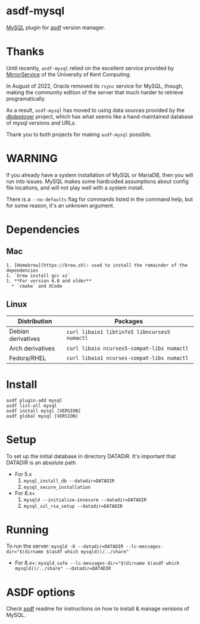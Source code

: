 # asdf-mysql

[MySQL](https://www.mysql.com/) plugin for [asdf](https://github.com/asdf-vm/asdf) version manager.

# Thanks

Until recently, `asdf-mysql` relied on the excellent service provided by [MirrorService](https://mirrorservice.org) of
the University of Kent Computing.

In August of 2022, Oracle removed its `rsync` service for MySQL, though, making the
community edition of the server that much harder to retrieve programatically.

As a result, `asdf-mysql` has moved to using data sources provided by
the [dbdeployer](https://github.com/datacharmer/dbdeployer) project, which
has what seems like a hand-maintained database of mysql versions and URLs.

Thank you to both projects for making `asdf-mysql` possible.

# WARNING

If you already have a system installation of MySQL or MariaDB, then
you will run into issues. MySQL makes some hardcoded assumptions about config
file locations, and will not play well with a system install.

There is a `--no-defaults` flag for commands listed in the command
help, but for some reason, it's an unknown argument.

# Dependencies

## Mac
    1. [Homebrew](https://brew.sh): used to install the remainder of the dependencies
    1. `brew install gcc xz`
    1. **For version 6.0 and older**
      * `cmake` and XCode

## Linux

| **Distribution** | **Packages** |
|---|---|
| Debian derivatives | `curl libaio1 libtinfo5 libncurses5 numactl` |
| Arch derivatives | `curl libaio ncurses5-compat-libs numactl` |
| Fedora/RHEL | `curl libaio1 ncurses-compat-libs numactl` |

# Install

```
asdf plugin-add mysql
asdf list-all mysql
asdf install mysql [VERSION]
asdf global mysql [VERSION]
```

# Setup

To set up the initial database in directory DATADIR. It's important
that DATADIR is an absolute path

* For 5.x
  1. `mysql_install_db --datadir=DATADIR`
  1. `mysql_secure_installation`
* For 8.x+
  1. `mysqld --initialize-insecure --datadir=DATADIR`
  1. `mysql_ssl_rsa_setup --datadir=DATADIR`


# Running

To run the server: `mysqld -D --datadir=DATADIR --lc-messages-dir="$(dirname $(asdf which mysqld))/../share"`
* For 8.x+: `mysqld_safe --lc-messages-dir="$(dirname $(asdf which mysqld))/../share" --datadir=DATADIR`

# ASDF options

Check [asdf](https://github.com/asdf-vm/asdf) readme for instructions on how to install & manage versions of MySQL.
